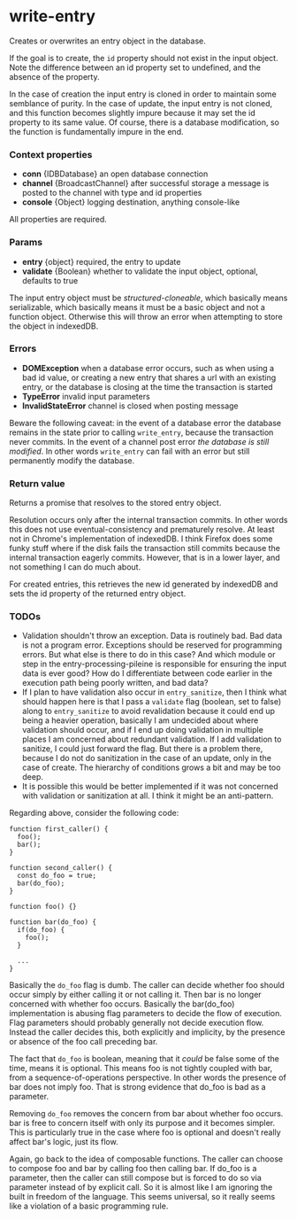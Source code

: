 # write-entry
Creates or overwrites an entry object in the database.

If the goal is to create, the `id` property should not exist in the input object. Note the difference between an id property set to undefined, and the absence of the property.

In the case of creation the input entry is cloned in order to maintain some semblance of purity. In the case of update, the input entry is not cloned, and this function becomes slightly impure because it may set the id property to its same value. Of course, there is a database modification, so the function is fundamentally impure in the end.

### Context properties
* **conn** {IDBDatabase} an open database connection
* **channel** {BroadcastChannel} after successful storage a message is posted to the channel with type and id properties
* **console** {Object} logging destination, anything console-like

All properties are required.

### Params
* **entry** {object} required, the entry to update
* **validate** {Boolean} whether to validate the input object, optional, defaults to true

The input entry object must be *structured-cloneable*, which basically means serializable, which basically means it must be a basic object and not a function object. Otherwise this will throw an error when attempting to store the object in indexedDB.

### Errors
* **DOMException** when a database error occurs, such as when using a bad id value, or creating a new entry that shares a url with an existing entry, or the database is closing at the time the transaction is started
* **TypeError** invalid input parameters
* **InvalidStateError** channel is closed when posting message

Beware the following caveat: in the event of a database error the database remains in the state prior to calling `write_entry`, because the transaction never commits. In the event of a channel post error *the database is still modified*. In other words `write_entry` can fail with an error but still permanently modify the database.

### Return value
Returns a promise that resolves to the stored entry object.

Resolution occurs only after the internal transaction commits. In other words this does not use eventual-consistency and prematurely resolve. At least not in Chrome's implementation of indexedDB. I think Firefox does some funky stuff where if the disk fails the transaction still commits because the internal transaction eagerly commits. However, that is in a lower layer, and not something I can do much about.

For created entries, this retrieves the new id generated by indexedDB and sets the id property of the returned entry object.

### TODOs
* Validation shouldn't throw an exception. Data is routinely bad. Bad data is not a program error. Exceptions should be reserved for programming errors. But what else is there to do in this case? And which module or step in the entry-processing-pileine is responsible for ensuring the input data is ever good? How do I differentiate between code earlier in the execution path being poorly written, and bad data?
* If I plan to have validation also occur in `entry_sanitize`, then I think what should happen here is that I pass a `validate` flag (boolean, set to false) along to `entry_sanitize` to avoid revalidation because it could end up being a heavier operation, basically I am undecided about where validation should occur, and if I end up doing validation in multiple places I am concerned about redundant validation. If I add validation to sanitize, I could just forward the flag. But there is a problem there, because I do not do sanitization in the case of an update, only in the case of create. The hierarchy of conditions grows a bit and may be too deep.
* It is possible this would be better implemented if it was not concerned with validation or sanitization at all. I think it might be an anti-pattern.

Regarding above, consider the following code:

```
function first_caller() {
  foo();
  bar();
}

function second_caller() {
  const do_foo = true;
  bar(do_foo);
}

function foo() {}

function bar(do_foo) {
  if(do_foo) {
    foo();
  }

  ...
}
```

Basically the `do_foo` flag is dumb. The caller can decide whether foo should occur simply by either calling it or not calling it. Then bar is no longer concerned with whether foo occurs. Basically the bar(do_foo) implementation is abusing flag parameters to decide the flow of execution. Flag parameters should probably generally not decide execution flow. Instead the caller decides this, both explicitly and implicity, by the presence or absence of the foo call preceding bar.

The fact that `do_foo` is boolean, meaning that it *could* be false some of the time, means it is optional. This means foo is not tightly coupled with bar, from a sequence-of-operations perspective. In other words the presence of bar does not imply foo. That is strong evidence that do_foo is bad as a parameter.

Removing `do_foo` removes the concern from bar about whether foo occurs. bar is free to concern itself with only its purpose and it becomes simpler. This is particularly true in the case where foo is optional and doesn't really affect bar's logic, just its flow.

Again, go back to the idea of composable functions. The caller can choose to compose foo and bar by calling foo then calling bar. If do_foo is a parameter, then the caller can still compose but is forced to do so via parameter instead of by explicit call. So it is almost like I am ignoring the built in freedom of the language. This seems universal, so it really seems like a violation of a basic programming rule.
